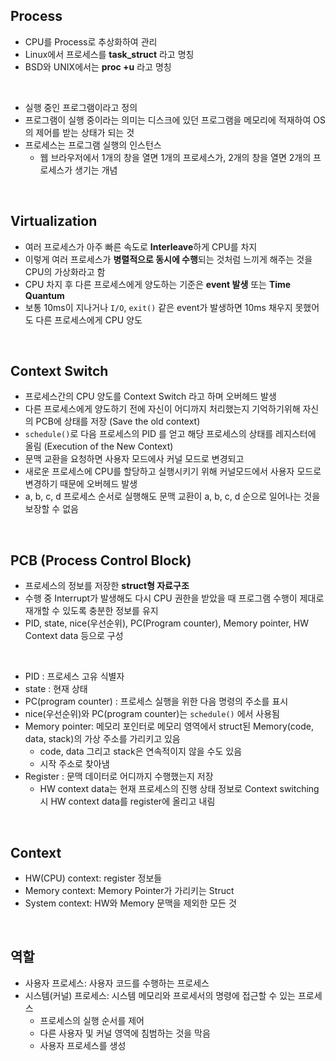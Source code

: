 ## Process

- CPU를 Process로 추상화하여 관리
- Linux에서 프로세스를 **task_struct** 라고 명칭
- BSD와 UNIX에서는 **proc +u** 라고 명칭
<br>

- 실행 중인 프로그램이라고 정의
- 프로그램이 실행 중이라는 의미는 디스크에 있던 프로그램을 메모리에 적재하여 OS의 제어를 받는 상태가 되는 것
- 프로세스는 프로그램 실행의 인스턴스
    - 웹 브라우저에서 1개의 창을 열면 1개의 프로세스가, 2개의 창을 열면 2개의 프로세스가 생기는 개념
<br>

## Virtualization

- 여러 프로세스가 아주 빠른 속도로 **Interleave**하게 CPU를 차지
- 이렇게 여러 프로세스가 **병렬적으로 동시에 수행**되는 것처럼 느끼게 해주는 것을 CPU의 가상화라고 함
- CPU 차지 후 다른 프로세스에게 양도하는 기준은 **event 발생** 또는 **Time Quantum**
- 보통 10ms이 지나거나 ```I/O```, ```exit()``` 같은 event가 발생하면 10ms 채우지 못했어도 다른 프로세스에게 CPU 양도

<br>

## Context Switch

- 프로세스간의 CPU 양도를 Context Switch 라고 하며 오버헤드 발생
- 다른 프로세스에게 양도하기 전에 자신이 어디까지 처리했는지 기억하기위해 자신의 PCB에 상태를 저장 (Save the old context)
- ```schedule()```로 다음 프로세스의 PID 를 얻고 해당 프로세스의 상태를 레지스터에 올림 (Execution of the New Context)
- 문맥 교환을 요청하면 사용자 모드에사 커널 모드로 변경되고
- 새로운 프로세스에 CPU를 할당하고 실행시키기 위해 커널모드에서 사용자 모드로 변경하기 때문에 오버헤드 발생
- a, b, c, d 프로세스 순서로 실행해도 문맥 교환이 a, b, c, d 순으로 일어나는 것을 보장할 수 없음

<br>

## PCB (Process Control Block)

- 프로세스의 정보를 저장한 **struct형 자료구조**
- 수행 중 Interrupt가 발생해도 다시 CPU 권한을 받았을 때 프로그램 수행이 제대로 재개할 수 있도록 충분한 정보를 유지
- PID, state, nice(우선순위), PC(Program counter), Memory pointer, HW Context data 등으로 구성
<br>

- PID : 프로세스 고유 식별자
- state : 현재 상태
- PC(program counter) : 프로세스 실행을 위한 다음 명령의 주소를 표시
- nice(우선순위)와 PC(program counter)는 ```schedule()``` 에서 사용됨
- Memory pointer: 메모리 포인터로 메모리 영역에서 struct된 Memory(code, data, stack)의 가상 주소를 가리키고 있음
    - code, data 그리고 stack은 연속적이지 않을 수도 있음
    - 시작 주소로 찾아냄
- Register : 문맥 데이터로 어디까지 수행했는지 저장
    - HW context data는 현재 프로세스의 진행 상태 정보로 Context switching시 HW context data를 register에 올리고 내림

<br>

## Context

- HW(CPU) context: register 정보들
- Memory context: Memory Pointer가 가리키는 Struct
- System context: HW와 Memory 문맥을 제외한 모든 것

<br>

## 역할

- 사용자 프로세스: 사용자 코드를 수행하는 프로세스
- 시스템(커널) 프로세스: 시스템 메모리와 프로세서의 명령에 접근할 수 있는 프로세스
    - 프로세스의 실행 순서를 제어
    - 다른 사용자 및 커널 영역에 침범하는 것을 막음
    - 사용자 프로세스를 생성